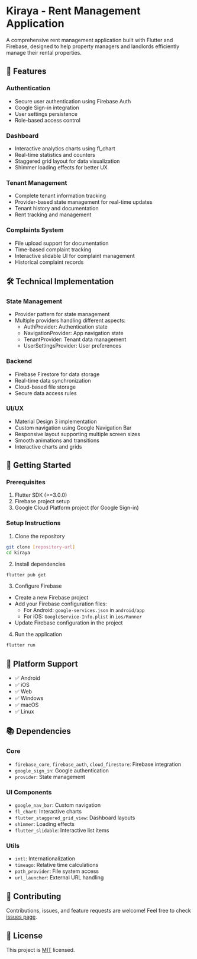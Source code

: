 # Kiraya - Rent Management Application

A comprehensive rent management application built with Flutter and Firebase, designed to help property managers and landlords efficiently manage their rental properties.

## 🌟 Features

### Authentication
- Secure user authentication using Firebase Auth
- Google Sign-in integration
- User settings persistence
- Role-based access control

### Dashboard
- Interactive analytics charts using fl_chart
- Real-time statistics and counters
- Staggered grid layout for data visualization
- Shimmer loading effects for better UX

### Tenant Management
- Complete tenant information tracking
- Provider-based state management for real-time updates
- Tenant history and documentation
- Rent tracking and management

### Complaints System
- File upload support for documentation
- Time-based complaint tracking
- Interactive slidable UI for complaint management
- Historical complaint records

## 🛠 Technical Implementation

### State Management
- Provider pattern for state management
- Multiple providers handling different aspects:
  - AuthProvider: Authentication state
  - NavigationProvider: App navigation state
  - TenantProvider: Tenant data management
  - UserSettingsProvider: User preferences

### Backend
- Firebase Firestore for data storage
- Real-time data synchronization
- Cloud-based file storage
- Secure data access rules

### UI/UX
- Material Design 3 implementation
- Custom navigation using Google Navigation Bar
- Responsive layout supporting multiple screen sizes
- Smooth animations and transitions
- Interactive charts and grids

## 🚀 Getting Started

### Prerequisites
1. Flutter SDK (>=3.0.0)
2. Firebase project setup
3. Google Cloud Platform project (for Google Sign-in)

### Setup Instructions

1. Clone the repository
```bash
git clone [repository-url]
cd kiraya
```

2. Install dependencies
```bash
flutter pub get
```

3. Configure Firebase
- Create a new Firebase project
- Add your Firebase configuration files:
  - For Android: `google-services.json` in `android/app`
  - For iOS: `GoogleService-Info.plist` in `ios/Runner`
- Update Firebase configuration in the project

4. Run the application
```bash
flutter run
```

## 📱 Platform Support

- ✅ Android
- ✅ iOS
- ✅ Web
- ✅ Windows
- ✅ macOS
- ✅ Linux

## 📚 Dependencies

### Core
- `firebase_core`, `firebase_auth`, `cloud_firestore`: Firebase integration
- `google_sign_in`: Google authentication
- `provider`: State management

### UI Components
- `google_nav_bar`: Custom navigation
- `fl_chart`: Interactive charts
- `flutter_staggered_grid_view`: Dashboard layouts
- `shimmer`: Loading effects
- `flutter_slidable`: Interactive list items

### Utils
- `intl`: Internationalization
- `timeago`: Relative time calculations
- `path_provider`: File system access
- `url_launcher`: External URL handling

## 🤝 Contributing

Contributions, issues, and feature requests are welcome! Feel free to check [issues page](issues-link).

## 📄 License

This project is [MIT](license-link) licensed.

